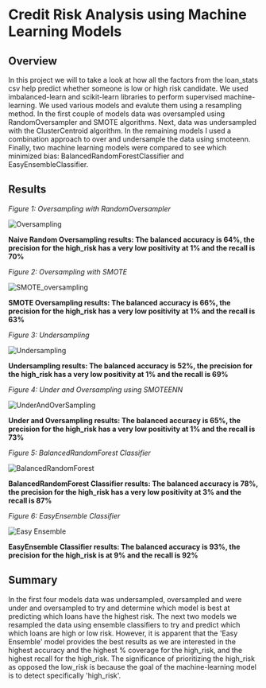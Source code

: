 # Credit Risk Analysis using Machine Learning Models

## Overview

In this project we will to take a look at how all the factors from the loan_stats csv help predict whether someone is low or high risk candidate. We used imbalanced-learn and scikit-learn libraries to perform supervised machine-learning. We used various models and evalute them using a resampling method. In the first couple of models data was oversampled using RandomOversampler and SMOTE algorithms. Next, data was undersampled with the ClusterCentroid algorithm. In the remaining models I used a combination approach to over and undersample the data using smoteenn. Finally, two machine learning models were compared to see which minimized bias: BalancedRandomForestClassifier and EasyEnsembleClassifier.

## Results

*Figure 1: Oversampling with RandomOversampler*

![Oversampling](https://user-images.githubusercontent.com/102441140/183497610-6ed5a1ba-1395-49ee-af0a-552342ecd97a.png)

**Naive Random Oversampling results: The balanced accuracy is 64%, the precision for the high_risk has a very low positivity at 1% and the recall is 70%**

*Figure 2: Oversampling with SMOTE*

![SMOTE_oversampling](https://user-images.githubusercontent.com/102441140/183497732-930f9768-a438-440e-ba57-37f2bd6c30e3.png)

**SMOTE Oversampling results: The balanced accuracy is 66%, the precision for the high_risk has a very low positivity at 1% and the recall is 63%**

*Figure 3: Undersampling*

![Undersampling](https://user-images.githubusercontent.com/102441140/183497860-dadeeced-29a1-4138-a18b-0008fdc91a32.png)

**Undersampling results: The balanced accuracy is 52%, the precision for the high_risk has a very low positivity at 1% and the recall is 69%**

*Figure 4: Under and Oversampling using SMOTEENN*

![UnderAndOverSampling](https://user-images.githubusercontent.com/102441140/183497952-32f22fa5-f0d5-4334-88a5-1737904169b6.png)

**Under and Oversampling results: The balanced accuracy is 65%, the precision for the high_risk has a very low positivity at 1% and the recall is 73%**

*Figure 5: BalancedRandomForest Classifier*

![BalancedRandomForest](https://user-images.githubusercontent.com/102441140/183498065-4acc1ca1-40ea-41da-83f9-c6a75445c446.png)

**BalancedRandomForest Classifier results: The balanced accuracy is 78%, the precision for the high_risk has a very low positivity at 3% and the recall is 87%**

*Figure 6: EasyEnsemble Classifier*

![Easy Ensemble](https://user-images.githubusercontent.com/102441140/183498270-decda663-4f5b-4539-b83f-e3109c88e0fe.png)

**EasyEnsemble Classifier results: The balanced accuracy is 93%, the precision for the high_risk is at 9% and the recall is 92%**

## Summary

In the first four models data was undersampled, oversampled and were under and oversampled to try and determine which model is best at predicting which loans have the highest risk. The next two models we resampled the data using ensemble classifiers to try and predict which which loans are high or low risk. However, it is apparent that the 'Easy Ensemble' model provides the best results as we are interested in the highest accuracy and the highest % coverage for the high_risk, and the highest recall for the high_risk. The significance of prioritizing the high_risk as opposed the low_risk is because the goal of the machine-learning model is to detect specifically 'high_risk'.
